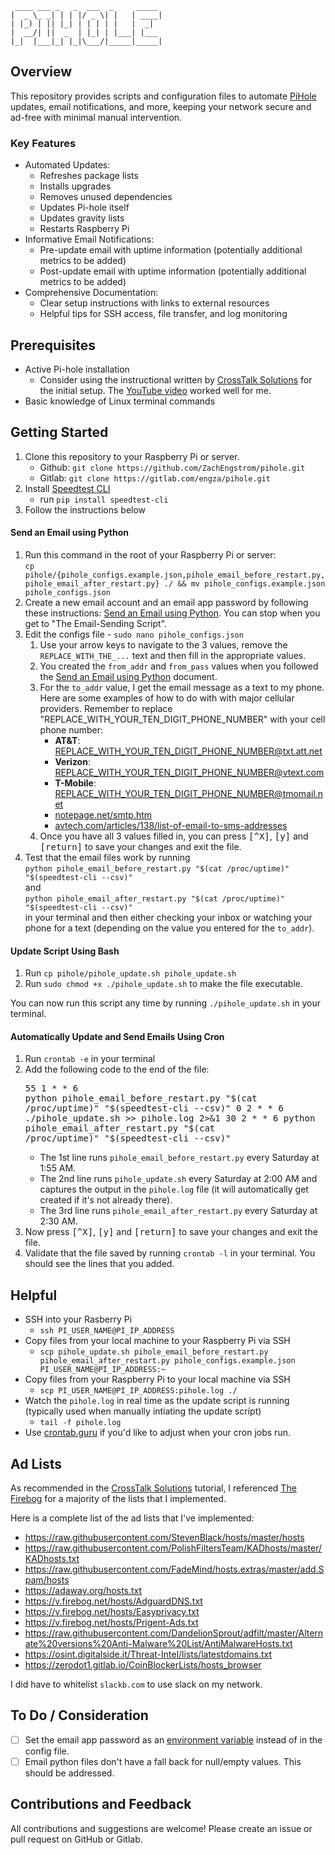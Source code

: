 ```
 ____ ___ _   _  ___  _     _____
|  _ \_ _| | | |/ _ \| |   | ____|
| |_) | || |_| | | | | |   |  _|
|  __/| ||  _  | |_| | |___| |___
|_|  |___|_| |_|\___/|_____|_____|
```

## Overview

This repository provides scripts and configuration files to automate [PiHole](https://docs.pi-hole.net/) updates, email notifications, and more, keeping your network secure and ad-free with minimal manual intervention.

### Key Features

- Automated Updates:
   - Refreshes package lists
   - Installs upgrades
   - Removes unused dependencies
   - Updates Pi-hole itself
   - Updates gravity lists
   - Restarts Raspberry Pi
- Informative Email Notifications:
   - Pre-update email with uptime information (potentially additional metrics to be added)
   - Post-update email with uptime information (potentially additional metrics to be added)
- Comprehensive Documentation:
   - Clear setup instructions with links to external resources
   - Helpful tips for SSH access, file transfer, and log monitoring

## Prerequisites

- Active Pi-hole installation
   - Consider using the instructional written by [CrossTalk Solutions](https://www.crosstalksolutions.com/the-worlds-greatest-pi-hole-and-unbound-tutorial-2023/) for the initial setup. The [YouTube video](https://youtu.be/cE21YjuaB6o) worked well for me.
- Basic knowledge of Linux terminal commands

## Getting Started

1. Clone this repository to your Raspberry Pi or server.
   - Github: `git clone https://github.com/ZachEngstrom/pihole.git`
   - Gitlab: `git clone https://gitlab.com/engza/pihole.git`
1. Install [Speedtest CLI](https://github.com/sivel/speedtest-cli)
   - run `pip install speedtest-cli`
1. Follow the instructions below

#### Send an Email using Python

1. Run this command in the root of your Raspberry Pi or server:<br>`cp pihole/{pihole_configs.example.json,pihole_email_before_restart.py,pihole_email_after_restart.py} ./ && mv pihole_configs.example.json pihole_configs.json`
1. Create a new email account and an email app password by following these instructions: [Send an Email using Python](./docs/smtp.md). You can stop when you get to "The Email-Sending Script".
1. Edit the configs file - `sudo nano pihole_configs.json`
   1. Use your arrow keys to navigate to the 3 values, remove the `REPLACE_WITH_THE_...` text and then fill in the appropriate values.
   1. You created the `from_addr` and `from_pass` values when you followed the [Send an Email using Python](./docs/smtp.md) document.
   1. For the `to_addr` value, I get the email message as a text to my phone. Here are some examples of how to do with with major cellular providers. Remember to replace "REPLACE_WITH_YOUR_TEN_DIGIT_PHONE_NUMBER" with your cell phone number:
      - **AT&T**: REPLACE_WITH_YOUR_TEN_DIGIT_PHONE_NUMBER@txt.att.net
      - **Verizon**: REPLACE_WITH_YOUR_TEN_DIGIT_PHONE_NUMBER@vtext.com
      - **T-Mobile**: REPLACE_WITH_YOUR_TEN_DIGIT_PHONE_NUMBER@tmomail.net
      - [notepage.net/smtp.htm](https://www.notepage.net/smtp.htm)
      - [avtech.com/articles/138/list-of-email-to-sms-addresses](https://avtech.com/articles/138/list-of-email-to-sms-addresses/)
   1. Once you have all 3 values filled in, you can press <kbd>[^X]</kbd>, <kbd>[y]</kbd> and <kbd>[return]</kbd> to save your changes and exit the file.
1. Test that the email files work by running<br>`python pihole_email_before_restart.py "$(cat /proc/uptime)" "$(speedtest-cli --csv)"`<br>and<br>`python pihole_email_after_restart.py "$(cat /proc/uptime)" "$(speedtest-cli --csv)"`<br>in your terminal and then either checking your inbox or watching your phone for a text (depending on the value you entered for the `to_addr`).

#### Update Script Using Bash

1. Run `cp pihole/pihole_update.sh pihole_update.sh`
1. Run `sudo chmod +x ./pihole_update.sh` to make the file executable.

You can now run this script any time by running `./pihole_update.sh` in your terminal.

#### Automatically Update and Send Emails Using Cron

1. Run `crontab -e` in your terminal
1. Add the following code to the end of the file:<br><pre>55 1 * * 6 python pihole\_email\_before\_restart.py "$(cat /proc/uptime)" "$(speedtest-cli --csv)"
0 2 * * 6 ./pihole_update.sh >> pihole.log 2>&1
30 2 * * 6 python pihole\_email\_after\_restart.py "$(cat /proc/uptime)" "$(speedtest-cli --csv)"</pre>
   - The 1st line runs `pihole_email_before_restart.py` every Saturday at 1:55 AM.
   - The 2nd line runs `pihole_update.sh` every Saturday at 2:00 AM and captures the output in the `pihole.log` file (it will automatically get created if it's not already there).
   - The 3rd line runs `pihole_email_after_restart.py` every Saturday at 2:30 AM.
1. Now press <kbd>[^X]</kbd>, <kbd>[y]</kbd> and <kbd>[return]</kbd> to save your changes and exit the file.
1. Validate that the file saved by running `crontab -l` in your terminal. You should see the lines that you added.

## Helpful

- SSH into your Rasberry Pi
   - `ssh PI_USER_NAME@PI_IP_ADDRESS`
- Copy files from your local machine to your Raspberry Pi via SSH
   - `scp pihole_update.sh pihole_email_before_restart.py pihole_email_after_restart.py pihole_configs.example.json PI_USER_NAME@PI_IP_ADDRESS:~`
- Copy files from your Raspberry Pi to your local machine via SSH
   - `scp PI_USER_NAME@PI_IP_ADDRESS:pihole.log ./`
- Watch the `pihole.log` in real time as the update script is running (typically used when manually intiating the update script)
   - `tail -f pihole.log`
- Use [crontab.guru](https://crontab.guru/) if you'd like to adjust when your cron jobs run.

## Ad Lists

As recommended in the [CrossTalk Solutions](https://www.crosstalksolutions.com/the-worlds-greatest-pi-hole-and-unbound-tutorial-2023/) tutorial, I referenced [The Firebog](https://firebog.net/) for a majority of the lists that I implemented.

Here is a complete list of the ad lists that I've implemented:
- <https://raw.githubusercontent.com/StevenBlack/hosts/master/hosts>
- <https://raw.githubusercontent.com/PolishFiltersTeam/KADhosts/master/KADhosts.txt>
- <https://raw.githubusercontent.com/FadeMind/hosts.extras/master/add.Spam/hosts>
- <https://adaway.org/hosts.txt>
- <https://v.firebog.net/hosts/AdguardDNS.txt>
- <https://v.firebog.net/hosts/Easyprivacy.txt>
- <https://v.firebog.net/hosts/Prigent-Ads.txt>
- <https://raw.githubusercontent.com/DandelionSprout/adfilt/master/Alternate%20versions%20Anti-Malware%20List/AntiMalwareHosts.txt>
- <https://osint.digitalside.it/Threat-Intel/lists/latestdomains.txt>
- <https://zerodot1.gitlab.io/CoinBlockerLists/hosts_browser>

I did have to whitelist `slackb.com` to use slack on my network.

## To Do / Consideration

- [ ] Set the email app password as an [environment variable](https://networkdirection.net/python/resources/env-variable/) instead of in the config file.
- [ ] Email python files don't have a fall back for null/empty values. This should be addressed.

## Contributions and Feedback

All contributions and suggestions are welcome! Please create an issue or pull request on GitHub or Gitlab.